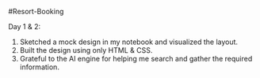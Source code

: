 #Resort-Booking

Day 1 & 2:
1. Sketched a mock design in my notebook and visualized the layout.
2. Built the design using only HTML & CSS.
3. Grateful to the AI engine for helping me search and gather the required information.